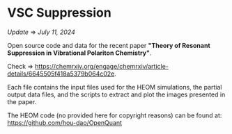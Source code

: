 # VSC Suppression

*Update* $\Longrightarrow$ *July 11, 2024*

Open source code and data for the recent paper **"Theory of Resonant Suppression in Vibrational Polariton Chemistry"**.

Check $\Rightarrow$ https://chemrxiv.org/engage/chemrxiv/article-details/6645505f418a5379b064c02e.

Each file contains the input files used for the HEOM simulations, the partial output data files, and the scripts to extract and plot the images presented in the paper.

The HEOM code (no provided here for copyright reasons) can be found at:
https://github.com/hou-dao/OpenQuant
